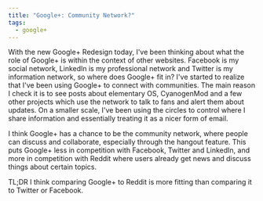```yaml
---
title: "Google+: Community Network?"
tags:
  - google+
---
```


With the new Google+ Redesign today, I've been thinking about what the role of
Google+ is within the context of other websites. Facebook is my social network,
LinkedIn is my professional network and Twitter is my information network, so
where does Google+ fit in? I've started to realize that I've been using Google+
to connect with communities. The main reason I check it is to see posts about
elementary OS, CyanogenMod and a few other projects which use the network to
talk to fans and alert them about updates. On a smaller scale, I've been using
the circles to control where I share information and essentially treating it as
a nicer form of email.

I think Google+ has a chance to be the community network, where people can
discuss and collaborate, especially through the hangout feature. This puts
Google+ less in competition with Facebook, Twitter and LinkedIn, and more in
competition with Reddit where users already get news and discuss things about
certain topics.

TL;DR I think comparing Google+ to Reddit is more fitting than comparing it to
Twitter or Facebook.
